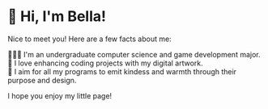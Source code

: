 # 🌷 Hi, I'm Bella!

Nice to meet you! Here are a few facts about me:

👩🏻‍💻 I'm an undergraduate computer science and game development major.  
🎨 I love enhancing coding projects with my digital artwork.  
🫶 I aim for all my programs to emit kindess and warmth through their purpose and design.  


I hope you enjoy my little page!
